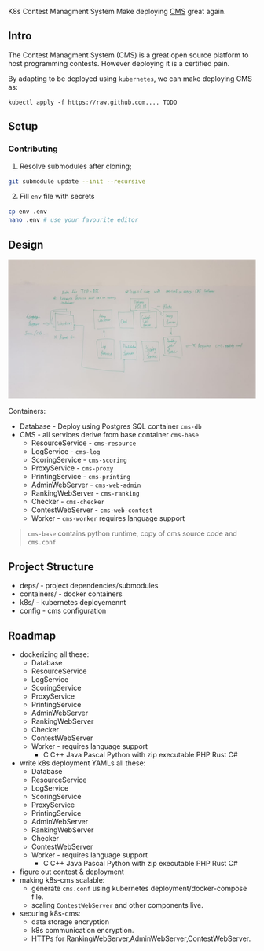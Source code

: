  K8s Contest Managment System
Make deploying [CMS](https://github.com/cms-dev/cms) great again.

## Intro
The Contest Managment System (CMS) is a great open source platform to host programming contests. 
However deploying it is a certified pain. 

By adapting to be deployed using `kubernetes`, we can make deploying CMS as:
```
kubectl apply -f https://raw.github.com.... TODO
```

## Setup
### Contributing
1. Resolve submodules after cloning;
```sh
git submodule update --init --recursive
```
2. Fill `env` file with secrets
```sh
cp env .env
nano .env # use your favourite editor
```


## Design
![k8s-cms Design](./assets/k8s_cms_design.jpg)

Containers:
- Database - Deploy using Postgres SQL container `cms-db`
- CMS - all services derive from base container `cms-base`
    - ResourceService - `cms-resource`
    - LogService - `cms-log`
    - ScoringService - `cms-scoring`
    - ProxyService - `cms-proxy`
    - PrintingService - `cms-printing`
    - AdminWebServer - `cms-web-admin`
    - RankingWebServer - `cms-ranking`
    - Checker - `cms-checker`
    - ContestWebServer - `cms-web-contest`
    - Worker - `cms-worker` requires language support

> `cms-base` contains python runtime, copy of cms source code and `cms.conf`

## Project Structure
- deps/ - project dependencies/submodules
- containers/ - docker containers
- k8s/ - kubernetes deployemennt
- config - cms configuration

## Roadmap
- dockerizing all these:
    - Database 
    - ResourceService
    - LogService
    - ScoringService
    - ProxyService
    - PrintingService
    - AdminWebServer
    - RankingWebServer
    - Checker
    - ContestWebServer
    - Worker - requires language support
        - C C++ Java Pascal Python with zip executable PHP Rust C# 
- write k8s deployment YAMLs all these:
    - Database
    - ResourceService
    - LogService
    - ScoringService
    - ProxyService
    - PrintingService
    - AdminWebServer
    - RankingWebServer
    - Checker
    - ContestWebServer
    - Worker - requires language support
        - C C++ Java Pascal Python with zip executable PHP Rust C# 
- figure out contest & deployment
- making k8s-cms scalable:
    - generate `cms.conf` using kubernetes deployment/docker-compose  file.
    - scaling `ContestWebServer` and other components live.
- securing k8s-cms:
    - data storage encryption
    - k8s communication encryption.
    - HTTPs for RankingWebServer,AdminWebServer,ContestWebServer.
